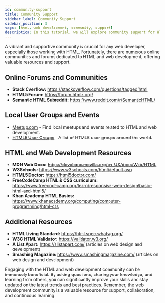 ```yaml
---
id: community-support
title: Community Support
sidebar_label: Community Support
sidebar_position: 3
tags: [html, web-development, community, support]
description: In this tutorial, we will explore community support for HTML and web development.
---
```


A vibrant and supportive community is crucial for any web developer, especially those working with HTML. Fortunately, there are numerous online communities and forums dedicated to HTML and web development, offering valuable resources and support.

## Online Forums and Communities

* **Stack Overflow:** https://stackoverflow.com/questions/tagged/html
* **HTML5 Forum:** https://forum.html5.org/
* **Semantic HTML Subreddit:** https://www.reddit.com/r/SemanticHTML/

## Local User Groups and Events

* [Meetup.com](https://www.meetup.com/topics/html-development/) - Find local meetups and events related to HTML and web development.
* [HTML5 User Groups](https://w3c.github.io/html-playground/groups/) - A list of HTML5 user groups around the world.

## HTML and Web Development Resources

* **MDN Web Docs:** https://developer.mozilla.org/en-US/docs/Web/HTML
* **W3Schools:** https://www.w3schools.com/html/default.asp
* **HTML5 Doctor:** https://html5doctor.com/
* **FreeCodeCamp HTML & CSS curriculum:** https://www.freecodecamp.org/learn/responsive-web-design/basic-html-and-html5/
* **Khan Academy HTML Basics:** https://www.khanacademy.org/computing/computer-programming/html-css

## Additional Resources

* **HTML Living Standard:** https://html.spec.whatwg.org/
* **W3C HTML Validator:** https://validator.w3.org/
* **A List Apart:** https://alistapart.com/ (articles on web design and development)
* **Smashing Magazine:** https://www.smashingmagazine.com/ (articles on web design and development)

Engaging with the HTML and web development community can be immensely beneficial. By asking questions, sharing your knowledge, and learning from others, you can significantly improve your skills and stay updated on the latest trends and best practices. Remember, the web development community is a valuable resource for support, collaboration, and continuous learning.